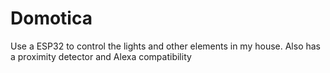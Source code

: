 # Domotica
Use a ESP32 to control the lights and other elements in my house. Also has a proximity detector and Alexa compatibility
